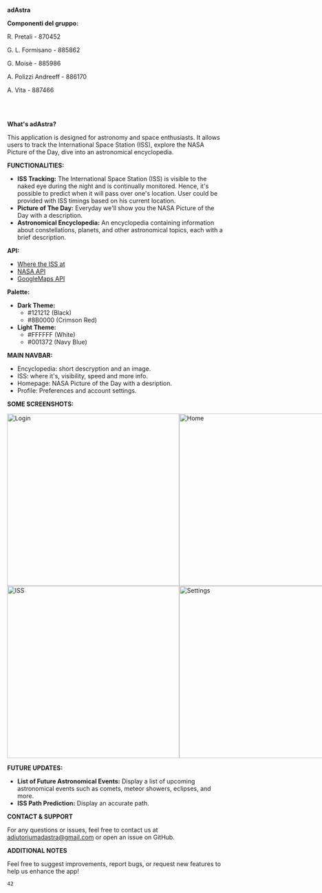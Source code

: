 **adAstra**

**Componenti del gruppo:**

R. Pretali - 870452

G. L. Formisano - 885862

G. Moisè - 885986

A. Polizzi Andreeff - 886170

A. Vita - 887466

<br>
<br>

**What's adAstra?**

This application is designed for astronomy and space enthusiasts. It allows users to track the International Space Station (ISS), explore the NASA Picture of the Day, dive into an astronomical encyclopedia.

**FUNCTIONALITIES:**
- **ISS Tracking:** The International Space Station (ISS) is visible to the naked eye during the night and is continually monitored. Hence, it's possible to predict when it will pass over one's location. User could be provided with ISS timings based on his current location.
- **Picture of The Day:** Everyday we'll show you the NASA Picture of the Day with a description.
- **Astronomical Encyclopedia:** An encyclopedia containing information about constellations, planets, and other astronomical topics, each with a brief description.

**API:**
- [Where the ISS at](https://wheretheiss.at/w/developer)
- [NASA API](https://api.nasa.gov)
- [GoogleMaps API](https://developers.google.com/maps?hl=it)

**Palette:**
  - **Dark Theme:**
    - #121212 (Black)
    - #8B0000 (Crimson Red)
  - **Light Theme:**
    - #FFFFFF (White)
    - #001372 (Navy Blue)

**MAIN NAVBAR:**
- Encyclopedia: short descryption and an image.
- ISS: where it's, visibility, speed and more info.
- Homepage: NASA Picture of the Day with a desription.
- Profile: Preferences and account settings.


**SOME SCREENSHOTS:**
<div style="display: flex; justify-content: space-between;">
    <img src="https://github.com/user-attachments/assets/70ccef30-0aa7-4f32-b67e-a4d0972569c8" alt="Login" width="400">
    <img src="https://github.com/user-attachments/assets/dac33196-a871-4ba9-9333-03ad01dd184a" alt="Home" width="400">
</div>
<div style="display: flex; justify-content: space-between;">
    <img src="https://github.com/user-attachments/assets/12ba5898-d948-4c8a-9dfc-36c7a2904550" alt="ISS" width="400">
    <img src="https://github.com/user-attachments/assets/960c3c65-eda2-4de9-8662-e8501f14994b" alt="Settings" width="400">
</div>

**FUTURE UPDATES:**
- **List of Future Astronomical Events:** Display a list of upcoming astronomical events such as comets, meteor showers, eclipses, and more.
- **ISS Path Prediction:** Display an accurate path.


**CONTACT & SUPPORT**

For any questions or issues, feel free to contact us at adiutoriumadastra@gmail.com or open an issue on GitHub.


**ADDITIONAL NOTES**

Feel free to suggest improvements, report bugs, or request new features to help us enhance the app!

`42`

